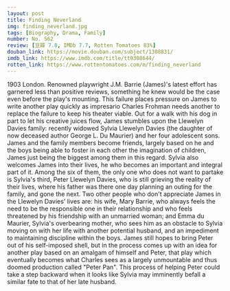 ```yaml
---
layout: post 
title: Finding Neverland
img: finding_neverland.jpg
tags: [Biography, Drama, Family]
number: No. 562
review: [豆瓣 7.8, IMDb 7.7, Rotten Tomatoes 83%]
douban_link: https://movie.douban.com/subject/1308831/
imdb_link: https://www.imdb.com/title/tt0308644/
rotten_link: https://www.rottentomatoes.com/m/finding_neverland
---
```


1903 London. Renowned playwright J.M. Barrie (James)'s latest effort has garnered less than positive reviews, something he knew would be the case even before the play's mounting. This failure places pressure on James to write another play quickly as impresario Charles Frohman needs another to replace the failure to keep his theater viable. Out for a walk with his dog in part to let his creative juices flow, James stumbles upon the Llewelyn Davies family: recently widowed Sylvia Llewelyn Davies (the daughter of now deceased author George L. Du Maurier) and her four adolescent sons. James and the family members become friends, largely based on he and the boys being able to foster in each other the imagination of children, James just being the biggest among them in this regard. Sylvia also welcomes James into their lives, he who becomes an important and integral part of it. Among the six of them, the only one who does not want to partake is Sylvia's third, Peter Llewelyn Davies, who is still grieving the reality of their lives, where his father was there one day planning an outing for the family, and gone the next. Two other people who don't appreciate James in the Llewelyn Davies' lives are: his wife, Mary Barrie, who always feels the need to be the responsible one in their relationship and who feels threatened by his friendship with an unmarried woman; and Emma du Maurier, Sylvia's overbearing mother, who sees him as an obstacle to Sylvia moving on with her life with another potential husband, and an impediment to maintaining discipline within the boys. James still hopes to bring Peter out of his self-imposed shell, but in the process comes up with an idea for another play based on an amalgam of himself and Peter, that play which eventually becomes what Charles sees as a largely unmountable and thus doomed production called "Peter Pan". This process of helping Peter could take a step backward when it looks like Sylvia may imminently befall a similar fate to that of her late husband.